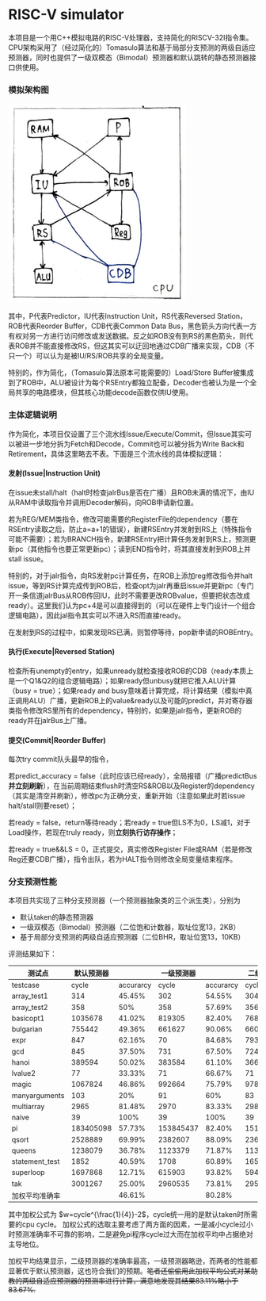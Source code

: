 # RISC-V simulator

本项目是一个用C++模拟电路的RISC-V处理器，支持简化的RISCV-32I指令集。CPU架构采用了（经过简化的）Tomasulo算法和基于局部分支预测的两级自适应预测器，同时也提供了一级双模态（Bimodal）预测器和默认跳转的静态预测器接口供使用。

### 模拟架构图

<img src="Arch.jpeg" alt="Arch" style="zoom:60%;" />

其中，P代表Predictor，IU代表Instruction Unit，RS代表Reversed Station，ROB代表Reorder Buffer，CDB代表Common Data Bus，黑色箭头方向代表一方有权对另一方进行访问修改或发送数据。反之如ROB没有到RS的黑色箭头，则代表ROB并不能直接修改RS，但这其实可以迂回地通过CDB广播来实现，CDB（不只一个）可以认为是被IU/RS/ROB共享的全局变量。

特别的，作为简化，（Tomasulo算法原本可能需要的）Load/Store Buffer被集成到了ROB中，ALU被设计为每个RSEntry都独立配备，Decoder也被认为是一个全局共享的电路模块，但其核心功能decode函数仅供IU使用。

### 主体逻辑说明

作为简化，本项目仅设置了三个流水线Issue/Execute/Commit，但Issue其实可以被进一步地分拆为Fetch和Decode，Commit也可以被分拆为Write Back和Retirement，具体这里略去不表。下面是三个流水线的具体模拟逻辑：

#### 发射(Issue|Instruction Unit)

在issue未stall/halt（halt时检查jalrBus是否在广播）且ROB未满的情况下，由IU从RAM中读取指令并调用Decoder解码，向ROB申请新位置。

若为REG/MEM类指令，修改可能需要的RegisterFile的dependency（要在RSEntry读取之后，防止a=a+1的错误），新建RSEntry并发射到RS上（特殊指令可能不需要）；若为BRANCH指令，新建RSEntry把计算任务发射到RS上，预测更新pc（其他指令也要正常更新pc）；读到END指令时，将其直接发射到ROB上并stall issue。

特别的，对于jalr指令，向RS发射pc计算任务，在ROB上添加reg修改指令并halt issue，等到RS计算完成传到ROB后，检查opt为jalr再重启issue并更新pc（专门开一条信道jalrBus从ROB传回IU，此时不需要更改ROBvalue，但要把状态改成ready）。这里我们认为pc+4是可以直接得到的（可以在硬件上专门设计一个组合逻辑电路），因此jal指令其实可以不进入RS而直接ready。

在发射到RS的过程中，如果发现RS已满，则暂停等待，pop新申请的ROBEntry。

#### 执行(Execute|Reversed Station)

检查所有unempty的entry，如果unready就检查接收ROB的CDB（ready本质上是一个Q1&Q2的组合逻辑电路）；如果ready但unbusy就把它推入ALU计算（busy = true）；如果ready and busy意味着计算完成，将计算结果（模拟中真正调用ALU）广播，更新ROB上的value&ready以及可能的predict，并对寄存器类指令修改RS里所有的dependency，特别的，如果是jalr指令，更新ROB的ready并在jalrBus上广播。

#### 提交(Commit|Reorder Buffer)

每次try commit队头最早的指令，

若predict_accuracy = false（此时应该已经ready），全局报错（广播predictBus**并立刻刷新**），在当前周期结束flush时清空RS&ROB以及Register的dependency（其实是清空并刷新），修改pc为正确分支，重新开始（注意如果此时若issue halt/stall则要reset）；

若ready = false，return等待ready；若ready = true但LS不为0，LS减1，对于Load操作，若现在truly ready，则**立刻执行访存操作**；

若ready = true&&LS = 0，正式提交，真实修改Register File或RAM（若是修改Reg还要CDB广播），指令出队，若为HALT指令则修改全局变量结束程序。

### 分支预测性能

本项目共实现了三种分支预测器（一个预测器抽象类的三个派生类），分别为

- 默认taken的静态预测器
- 一级双模态（Bimodal）预测器（二位饱和计数器，取址位宽13，2KB）
- 基于局部分支预测的两级自适应预测器（二位BHR，取址位宽13，10KB）

评测结果如下：

| 测试点         | 默认预测器 |           | 一级预测器 |           | 二级预测器 |            | 加权       |
| -------------- | ---------- | --------- | ---------- | --------- | ---------- | :--------: |----------|
| testcase       | cycle      | accurarcy | cycle      | accurarcy | cycle      | accurarcy  | weight   |
| array_test1    | 314        | 45.45%    | 302        | 54.55%    | 304        |   45.45%   | 2.2095   |
| array_test2    | 358        | 50%       | 358        | 57.69%    | 356        |   42.31%   | 2.3498   |
| basicopt1      | 1035678    | 41.02%    | 819305     | 82.40%    | 768606     |   92.23%   | 29.9011  |
| bulgarian      | 755442     | 49.36%    | 661627     | 90.06%    | 660891     |   90.36%   | 27.4815  |
| expr           | 847        | 62.16%    | 70         | 84.68%    | 793        |   76.58%   | 3.3947   |
| gcd            | 845        | 37.50%    | 731        | 67.50%    | 724        |   68.33%   | 3.3916   |
| hanoi          | 389594     | 50.02%    | 383584     | 61.10%    | 366384     |   80.76%   | 22.9835  |
| lvalue2        | 77         | 33.33%    | 71         | 66.67%    | 71         |   66.67%   | 0.9623   |
| magic          | 1067824    | 46.86%    | 992664     | 75.79%    | 978564     |   80.11%   | 30.1459  |
| manyarguments  | 103        | 20%       | 91         | 60%       | 83         |    80%     | 1.1857   |
| multiarray     | 2965       | 81.48%    | 2970       | 83.33%    | 2989       |   72.22%   | 5.3791   |
| naive          | 39         | 100%      | 39         | 100%      | 39         |    100%    | 0.4990   |
| pi             | 183405098  | 57.73%    | 153845437  | 82.40%    | 151658749  |   84.16%   | 114.3732 |
| qsort          | 2528889    | 69.99%    | 2382607    | 88.09%    | 2362557    |   91.23%   | 37.8779  |
| queens         | 1238079    | 36.78%    | 1123379    | 71.87%    | 1134400    |   73.31%   | 31.3570  |
| statement_test | 1852       | 40.59%    | 1708       | 60.89%    | 1654       |   66.83%   | 4.5601   |
| superloop      | 1697868    | 12.71%    | 615903     | 93.82%    | 594073     |   95.19%   | 34.0974  |
| tak            | 3001267    | 25.00%    | 2960535    | 73.81%    | 2954617    |   76.88%   | 39.6223  |
| 加权平均准确率 |            | 46.61%    |            | 80.28%    |            | **83.67%** |          |

其中加权公式为 $w=cycle^{\frac{1}{4}}-2$，cycle统一用的是默认taken时所需要的cpu cycle。 加权公式的选取主要考虑了两方面的因素，一是减小cycle过小时预测准确率不可靠的影响，二是避免pi程序cycle过大而在加权平均中占据绝对主导地位。

加权平均结果显示，二级预测器的准确率最高，一级预测器略逊，而两者的性能都显著优于默认预测器，这也符合我们的预期。~~笔者还偷偷用此加权平均公式对某助教的两级自适应预测器的预测率进行计算，满意地发现其结果83.11%略小于83.67%.~~

